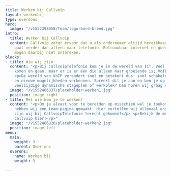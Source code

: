```yaml
---
title: Werken bij Callvoip
layout: werkenbij
type: oversons
hero:
  image: "/v1552398058/Team/logo-bord-breed.jpg"
intro:
  title: Werken bij Callvoip
  content: Callvoip zorgt ervoor dat u als ondernemer altijd bereikbaar bent, dat
    gaat verder dan alleen maar telefonie. Betrouwbaar internet en goede apparatuur
    mogen daarbij niet ontbreken.
blocks:
- title: Wie wij zijn
  content: "<p>Bij CallvoipTelefonie kom je in de wereld van ICT. Veel technologieën
    komen en gaan, maar er is er één die alleen maar groeiende is; VoIP telefonie!</p>
    <p>De wereld van VoIP verandert snel en betekent dus: snel schakelen, bijblijven
    en nieuwe mogelijkheden verkennen. Spreekt dit je aan en ben je op zoek naar een
    veelzijdige dynamische stageplek of werkplek? Dan horen wij graag van je!</p>"
  image: "/v1552466837/placeholder-werken1.jpg"
  position: image_right
- title: Met wie kom je te werken?
  content: "<p>Om je alvast voor te bereiden op misschien wel je toekomstige collega’s,
    hebben wij een team-pagina gemaakt. Hier vertellen wij allemaal ons verhaal, hoe
    zijn wij bij CallvoipTelefonie terecht gekomen?</p> <p>Bekijk de medewerkers van
    Callvoip hier!</p>"
  image: "/v1552466820/placeholder-werken2.jpg"
  position: image_left
menu:
  main:
    weight: 3
    parent: Over ons
  overons:
    name: Werken bij
    weight: 3

---
```

